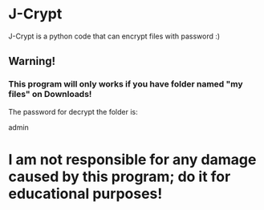 # J-Crypt
J-Crypt is a python code that can encrypt files with password :)
<head>
<h2>Warning!</h2>
<h3>This program will only works if you have folder named "my files" on Downloads!</h3>

</head>
<body>
<p>The password for decrypt the folder is:</p><p id="text">admin</p>
</body>
<h1>I am not responsible for any damage caused by this program; do it for educational purposes!</h1>

